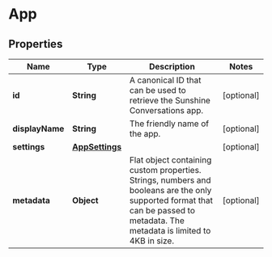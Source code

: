 

# App

## Properties

Name | Type | Description | Notes
------------ | ------------- | ------------- | -------------
**id** | **String** | A canonical ID that can be used to retrieve the Sunshine Conversations app. |  [optional]
**displayName** | **String** | The friendly name of the app. |  [optional]
**settings** | [**AppSettings**](AppSettings.md) |  |  [optional]
**metadata** | **Object** | Flat object containing custom properties. Strings, numbers and booleans  are the only supported format that can be passed to metadata. The metadata is limited to 4KB in size.  |  [optional]



